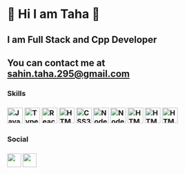 # 👋 Hi I am Taha 👋
 
## I am Full Stack and Cpp Developer
## You can contact me at sahin.taha.295@gmail.com
  
  <h3>  Skills  <h3/>
  
   <img src="https://raw.githubusercontent.com/danielcranney/readme-generator/main/public/icons/skills/javascript-colored.svg" width="36" height="36" alt="Javascript" style="max-width: 100%;">
   <img src="https://raw.githubusercontent.com/danielcranney/readme-generator/main/public/icons/skills/typescript-colored.svg" width="36" height="36" alt="Typescript" style="max-width: 100%;">
   <img src="https://raw.githubusercontent.com/danielcranney/readme-generator/main/public/icons/skills/react-colored.svg" width="36" height="36" alt="React" style="max-width: 100%;">
   <img src="https://raw.githubusercontent.com/danielcranney/readme-generator/main/public/icons/skills/html5-colored.svg" width="36" height="36" alt="HTML5" style="max-width: 100%;">
   <img src="https://raw.githubusercontent.com/danielcranney/readme-generator/main/public/icons/skills/css3-colored.svg" width="36" height="36" alt="CSS3" style="max-width: 100%;">
   <img src="https://raw.githubusercontent.com/danielcranney/readme-generator/main/public/icons/skills/nodejs-colored.svg" width="36" height="36" alt="NodeJS" style="max-width: 100%;">
   <img src="https://raw.githubusercontent.com/danielcranney/readme-generator/main/public/icons/skills/java-colored.svg" width="36" height="36" alt="NodeJS" style="max-width: 100%;">
   <img src="https://raw.githubusercontent.com/danielcranney/readme-generator/main/public/icons/skills/firebase-colored.svg" width="36" height="36" alt="HTML5" style="max-width: 100%;">
 <img src="https://raw.githubusercontent.com/danielcranney/readme-generator/main/public/icons/skills/tailwindcss-colored.svg" width="36" height="36" alt="HTML5" style="max-width: 100%;">
 <img src="https://raw.githubusercontent.com/danielcranney/readme-generator/main/public/icons/skills/rust-colored.svg" width="36" height="36" alt="HTML5" style="max-width: 100%;">
 <h3>  Social  <h3/>
  <a href="https://discord.com/users/sTahaDev3040" rel="nofollow"><img src="https://raw.githubusercontent.com/danielcranney/readme-generator/main/public/icons/socials/discord.svg" width="32" height="32" style="max-width: 100%;"></a>
  <a href="https://instagram.com/thashn_?igshid=YzgyMTM2MGM=" rel="nofollow"><img src="https://raw.githubusercontent.com/danielcranney/readme-generator/main/public/icons/socials/instagram.svg" width="32" height="32" style="max-width: 100%;"></a>
  

